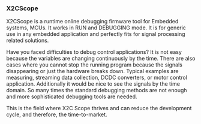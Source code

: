 ### X2CScope

X2CScope is a runtime online debugging firmware tool for Embedded systems, MCUs. It works in RUN and DEBUGGING mode. 
It is for generic use in any embedded application and perfectly fits for signal processing related solutions.


Have you faced difficulties to debug control applications? It is not easy because the variables are changing continuously by the time.
There are also cases where you cannot stop the running program because the signals disappearing or just the hardware breaks down. 
Typical examples are measuring, streaming data collection, DCDC converters, or motor control application.
Additionally it would be nice to see the signals by the time domain.
So many times the standard debugging methods are not enough and more sophisticated debugging tools are needed. 


This is the field where X2C Scope thrives and can reduce the development cycle, and therefore, the time-to-market.
